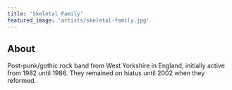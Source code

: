 ```yaml
---
title: 'Skeletal Family'
featured_image: 'artists/skeletal-family.jpg'
---
```


## About

Post-punk/gothic rock band from West Yorkshire in England, initially active from 1982 until 1986. They remained on hiatus until 2002 when they reformed. 
